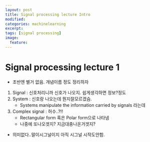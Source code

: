 ```yaml
---
layout: post
title: Signal processing lecture Intro
modified:
categories: machinelearning
excerpt:
tags: [signal processing]
image:
  feature:
---
```


# Signal processing lecture 1

- 초반엔 별거 없음. 개념이름 정도 정리하자

1. Signal : 신호처리니까 신호가 나오지. 쉽게생각하면 정보?정도
2. System : 신호랑 나오는데 뭔지잘모르겠슴.
    - Systems manipulate the information carried by signals 라는데
3. Complex signal : 허수..?!!
    - Rectangular form 혹은 Polar form으로 나타냄
    - 나중에 또나오겟지? 지금대충나온거겟지?

- 의미없다..말이시그널이지 아직 시그널 시작도안함.
